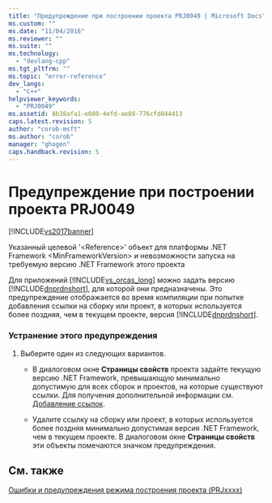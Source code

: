 ```yaml
---
title: "Предупреждение при построении проекта PRJ0049 | Microsoft Docs"
ms.custom: ""
ms.date: "11/04/2016"
ms.reviewer: ""
ms.suite: ""
ms.technology: 
  - "devlang-cpp"
ms.tgt_pltfrm: ""
ms.topic: "error-reference"
dev_langs: 
  - "C++"
helpviewer_keywords: 
  - "PRJ0049"
ms.assetid: 8b38afa1-e080-4efd-ae89-776cfd044413
caps.latest.revision: 5
author: "corob-msft"
ms.author: "corob"
manager: "ghogen"
caps.handback.revision: 5
---
```

# Предупреждение при построении проекта PRJ0049
[!INCLUDE[vs2017banner](../../assembler/inline/includes/vs2017banner.md)]

Указанный целевой '\<Reference\>' объект для платформы .NET Framework \<MinFrameworkVersion\> и невозможности запуска на требуемую версию .NET Framework этого проекта  
  
 Для приложений [!INCLUDE[vs_orcas_long](../../atl/reference/includes/vs_orcas_long_md.md)] можно задать версию [!INCLUDE[dnprdnshort](../../error-messages/tool-errors/includes/dnprdnshort_md.md)], для которой они предназначены.  Это предупреждение отображается во время компиляции при попытке добавления ссылки на сборку или проект, в которых используется более поздняя, чем в текущем проекте, версия [!INCLUDE[dnprdnshort](../../error-messages/tool-errors/includes/dnprdnshort_md.md)].  
  
### Устранение этого предупреждения  
  
1.  Выберите один из следующих вариантов.  
  
    -   В диалоговом окне **Страницы свойств** проекта задайте текущую версию .NET Framework, превышающую минимально допустимую для всех сборок и проектов, на которые существуют ссылки.  Для получения дополнительной информации см. [Добавление ссылок](../../ide/adding-references-in-visual-cpp-projects.md).  
  
    -   Удалите ссылку на сборку или проект, в которых используется более поздняя минимально допустимая версия .NET Framework, чем в текущем проекте.  В диалоговом окне **Страницы свойств** эти объекты помечаются значком предупреждения.  
  
## См. также  
 [Ошибки и предупреждения режима построения проекта \(PRJxxxx\)](../../error-messages/tool-errors/project-build-errors-and-warnings-prjxxxx.md)